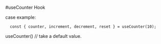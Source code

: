 #useCounter Hook

case example:

```
  const { counter, increment, decrement, reset } = useCounter(10);
```

useCounter() // take a default value.